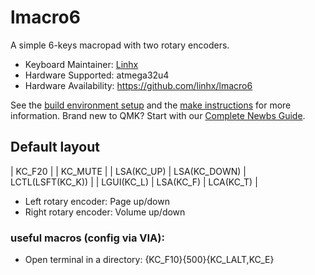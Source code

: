 # lmacro6

A simple 6-keys macropad with two rotary encoders.

* Keyboard Maintainer: [Linhx](https://github.com/linhx)
* Hardware Supported: atmega32u4
* Hardware Availability: https://github.com/linhx/lmacro6

See the [build environment setup](https://docs.qmk.fm/#/getting_started_build_tools) and the [make instructions](https://docs.qmk.fm/#/getting_started_make_guide) for more information. Brand new to QMK? Start with our [Complete Newbs Guide](https://docs.qmk.fm/#/newbs).

## Default layout

| KC_F20     |              | KC_MUTE          |
| LSA(KC_UP) | LSA(KC_DOWN) | LCTL(LSFT(KC_K)) |
| LGUI(KC_L) | LSA(KC_F)    | LCA(KC_T)        |

* Left rotary encoder: Page up/down
* Right rotary encoder: Volume up/down

### useful macros (config via VIA):

* Open terminal in a directory: {KC_F10}{500}{KC_LALT,KC_E}

